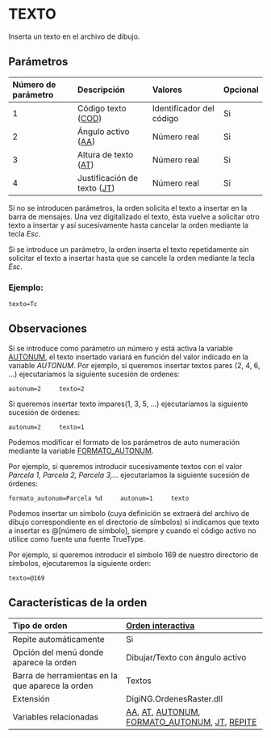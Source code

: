# TEXTO

Inserta un texto en el archivo de dibujo.

## Parámetros

| Número de parámetro | Descripción | Valores | Opcional |
| :--- | :--- | :--- | :--- |
| 1 | Código texto \([COD](https://github.com/digi21/docs/tree/7fc627c885c16fb88afc7cc05a6df2a2f4a54563/digi3d-net/referencia/digi3d.net/ventana-de-dibujo/ordenes/t/COD.html)\) | Identificador del código | Si |
| 2 | Ángulo activo \([AA](https://github.com/digi21/docs/tree/7fc627c885c16fb88afc7cc05a6df2a2f4a54563/digi3d-net/referencia/digi3d.net/ventana-de-dibujo/ordenes/t/AUTONUM.html)\) | Número real | Si |
| 3 | Altura de texto \([AT](https://github.com/digi21/docs/tree/7fc627c885c16fb88afc7cc05a6df2a2f4a54563/digi3d-net/referencia/digi3d.net/ventana-de-dibujo/ordenes/t/AUTONUM.html)\) | Número real | Si |
| 4 | Justificación de texto \([JT](https://github.com/digi21/docs/tree/7fc627c885c16fb88afc7cc05a6df2a2f4a54563/digi3d-net/referencia/digi3d.net/ventana-de-dibujo/ordenes/t/AUTONUM.html)\) | Número real | Si |

Si no se introducen parámetros, la orden solicita el texto a insertar en la barra de mensajes. Una vez digitalizado el texto, ésta vuelve a solicitar otro texto a insertar y así sucesivamente hasta cancelar la orden mediante la tecla _Esc_.

Si se introduce un parámetro, la orden inserta el texto repetidamente sin solicitar el texto a insertar hasta que se cancele la orden mediante la tecla _Esc_.

### Ejemplo:

`texto=Tc`

## Observaciones

Si se introduce como parámetro un número y está activa la variable [AUTONUM](https://github.com/digi21/docs/tree/7fc627c885c16fb88afc7cc05a6df2a2f4a54563/digi3d-net/referencia/digi3d.net/ventana-de-dibujo/ordenes/t/AUTONUM.html), el texto insertado variará en función del valor indicado en la variable _AUTONUM_. Por ejemplo, si queremos insertar textos pares \(2, 4, 6, ...\) ejecutaríamos la siguiente sucesión de ordenes:

`autonum=2    
texto=2`

Si queremos insertar texto impares\(1, 3, 5, ...\) ejecutaríamos la siguiente sucesión de órdenes:

`autonum=2    
texto=1`

Podemos modificar el formato de los parámetros de auto numeración mediante la variable [FORMATO\_AUTONUM](https://github.com/digi21/docs/tree/7fc627c885c16fb88afc7cc05a6df2a2f4a54563/digi3d-net/referencia/digi3d.net/ventana-de-dibujo/ordenes/t/FORMATO_AUTONUM.html).

Por ejemplo, si queremos introducir sucesivamente textos con el valor _Parcela 1, Parcela 2, Parcela 3,..._ ejecutaríamos la siguiente sucesión de órdenes:

`formato_autonum=Parcela %d    
autonum=1    
texto`

Podemos insertar un símbolo \(cuya definición se extraerá del archivo de dibujo correspondiente en el directorio de símbolos\) si indicamos que texto a insertar es @\[número de símbolo\], siempre y cuando el código activo no utilice como fuente una fuente TrueType.

Por ejemplo, si queremos introducir el símbolo 169 de nuestro directorio de símbolos, ejecutaremos la siguiente orden:

`texto=@169`

## Características de la orden

| Tipo de orden | [Orden interactiva](texto.md) |
| :--- | :--- |
| Repite automáticamente | Si |
| Opción del menú donde aparece la orden | Dibujar/Texto con ángulo activo |
| Barra de herramientas en la que aparece la orden | Textos |
| Extensión | DigiNG.OrdenesRaster.dll |
| Variables relacionadas | [AA](https://github.com/digi21/docs/tree/7fc627c885c16fb88afc7cc05a6df2a2f4a54563/digi3d-net/referencia/digi3d.net/ventana-de-dibujo/ordenes/t/AA.html), [AT](https://github.com/digi21/docs/tree/7fc627c885c16fb88afc7cc05a6df2a2f4a54563/digi3d-net/referencia/digi3d.net/ventana-de-dibujo/ordenes/t/AT.html), [AUTONUM](https://github.com/digi21/docs/tree/7fc627c885c16fb88afc7cc05a6df2a2f4a54563/digi3d-net/referencia/digi3d.net/ventana-de-dibujo/ordenes/t/AUTONUM.html), [FORMATO\_AUTONUM](https://github.com/digi21/docs/tree/7fc627c885c16fb88afc7cc05a6df2a2f4a54563/digi3d-net/referencia/digi3d.net/ventana-de-dibujo/ordenes/t/FORMATO_AUTONUM.html), [JT](https://github.com/digi21/docs/tree/7fc627c885c16fb88afc7cc05a6df2a2f4a54563/digi3d-net/referencia/digi3d.net/ventana-de-dibujo/ordenes/t/JT.html), [REPITE](https://github.com/digi21/docs/tree/7fc627c885c16fb88afc7cc05a6df2a2f4a54563/digi3d-net/referencia/digi3d.net/ventana-de-dibujo/ordenes/t/REPITE.html) |

